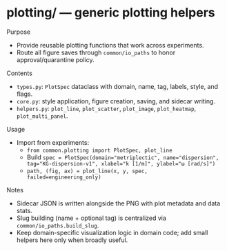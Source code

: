 # plotting/ — generic plotting helpers

Purpose

- Provide reusable plotting functions that work across experiments.
- Route all figure saves through `common/io_paths` to honor approval/quarantine policy.

Contents

- `types.py`: `PlotSpec` dataclass with domain, name, tag, labels, style, and flags.
- `core.py`: style application, figure creation, saving, and sidecar writing.
- `helpers.py`: `plot_line`, `plot_scatter`, `plot_image`, `plot_heatmap`, `plot_multi_panel`.

Usage

- Import from experiments:
  - `from common.plotting import PlotSpec, plot_line`
  - Build `spec = PlotSpec(domain="metriplectic", name="dispersion", tag="KG-dispersion-v1", xlabel="k [1/m]", ylabel="ω [rad/s]")`
  - `path, (fig, ax) = plot_line(x, y, spec, failed=engineering_only)`

Notes

- Sidecar JSON is written alongside the PNG with plot metadata and data stats.
- Slug building (name + optional tag) is centralized via `common/io_paths.build_slug`.
- Keep domain-specific visualization logic in domain code; add small helpers here only when broadly useful.
